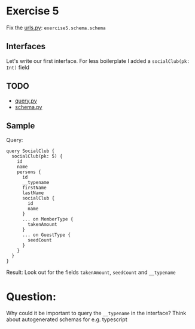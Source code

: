 # Exercise 5

Fix the [urls.py](https://github.com/Speedy1991/strawberry-workshop/blob/main/core/urls.py#L4): `exercise5.schema.schema`

## Interfaces

Let's write our first interface. For less boilerplate I added a `socialClub(pk: Int)` field

## TODO

- [query.py](https://github.com/Speedy1991/strawberry-workshop/blob/main/exercise5/schema/types.py)
- [schema.py](https://github.com/Speedy1991/strawberry-workshop/blob/main/exercise5/schema/schema.py)


## Sample

Query:
```
query SocialClub {
  socialClub(pk: 5) {
    id
    name
    persons {
      id
      __typename
      firstName
      lastName
      socialClub {
        id
        name
      }
      ... on MemberType {
        takenAmount
      }
      ... on GuestType {
        seedCount
      }
    }
  }
}
```

Result:
Look out for the fields `takenAmount`,  `seedCount` and `__typename` 

# Question:
Why could it be important to query the `__typename` in the interface? Think about autogenerated schemas for e.g. typescript
